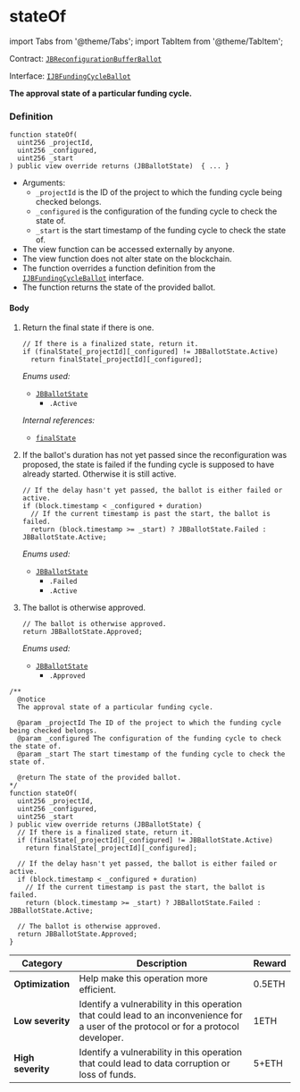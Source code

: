 # stateOf

import Tabs from '@theme/Tabs';
import TabItem from '@theme/TabItem';

Contract: [`JBReconfigurationBufferBallot`](/docs/v4/deprecated/v2/contracts/or-ballots/jbreconfigurationbufferballot)

Interface: [`IJBFundingCycleBallot`](/docs/v4/deprecated/v2/interfaces/ijbfundingcycleballot)

<Tabs>
<TabItem value="Step by step" label="Step by step">

**The approval state of a particular funding cycle.**

### Definition

```
function stateOf(
  uint256 _projectId,
  uint256 _configured,
  uint256 _start
) public view override returns (JBBallotState)  { ... }
```

* Arguments:
  * `_projectId` is the ID of the project to which the funding cycle being checked belongs.
  * `_configured` is the configuration of the funding cycle to check the state of.
  * `_start` is the start timestamp of the funding cycle to check the state of.
* The view function can be accessed externally by anyone.
* The view function does not alter state on the blockchain.
* The function overrides a function definition from the [`IJBFundingCycleBallot`](/docs/v4/deprecated/v2/interfaces/ijbfundingcycleballot.md) interface.
* The function returns the state of the provided ballot.

#### Body

1.  Return the final state if there is one.

    ```
    // If there is a finalized state, return it.
    if (finalState[_projectId][_configured] != JBBallotState.Active)
      return finalState[_projectId][_configured];
    ```

    _Enums used:_

    * [`JBBallotState`](/docs/v4/deprecated/v2/enums/jbballotstate.md)
      * `.Active`

    _Internal references:_

    * [`finalState`](/docs/v4/deprecated/v2/contracts/or-ballots/jbreconfigurationbufferballot/properties/finalstate.md)

2.  If the ballot's duration has not yet passed since the reconfiguration was proposed, the state is failed if the funding cycle is supposed to have already started. Otherwise it is still active.

    ```
    // If the delay hasn't yet passed, the ballot is either failed or active.
    if (block.timestamp < _configured + duration)
      // If the current timestamp is past the start, the ballot is failed.
      return (block.timestamp >= _start) ? JBBallotState.Failed : JBBallotState.Active;
    ```

    _Enums used:_

    * [`JBBallotState`](/docs/v4/deprecated/v2/enums/jbballotstate.md)
      * `.Failed`
      * `.Active`

3. The ballot is otherwise approved.

    ```
    // The ballot is otherwise approved.
    return JBBallotState.Approved;
    ```

    _Enums used:_

    * [`JBBallotState`](/docs/v4/deprecated/v2/enums/jbballotstate.md)
      * `.Approved`

</TabItem>

<TabItem value="Code" label="Code">

```
/**
  @notice
  The approval state of a particular funding cycle.

  @param _projectId The ID of the project to which the funding cycle being checked belongs.
  @param _configured The configuration of the funding cycle to check the state of.
  @param _start The start timestamp of the funding cycle to check the state of.

  @return The state of the provided ballot.
*/
function stateOf(
  uint256 _projectId,
  uint256 _configured,
  uint256 _start
) public view override returns (JBBallotState) {
  // If there is a finalized state, return it.
  if (finalState[_projectId][_configured] != JBBallotState.Active)
    return finalState[_projectId][_configured];

  // If the delay hasn't yet passed, the ballot is either failed or active.
  if (block.timestamp < _configured + duration)
    // If the current timestamp is past the start, the ballot is failed.
    return (block.timestamp >= _start) ? JBBallotState.Failed : JBBallotState.Active;

  // The ballot is otherwise approved.
  return JBBallotState.Approved;
}
```

</TabItem>

<TabItem value="Bug bounty" label="Bug bounty">

| Category          | Description                                                                                                                            | Reward |
| ----------------- | -------------------------------------------------------------------------------------------------------------------------------------- | ------ |
| **Optimization**  | Help make this operation more efficient.                                                                                               | 0.5ETH |
| **Low severity**  | Identify a vulnerability in this operation that could lead to an inconvenience for a user of the protocol or for a protocol developer. | 1ETH   |
| **High severity** | Identify a vulnerability in this operation that could lead to data corruption or loss of funds.                                        | 5+ETH  |

</TabItem>
</Tabs>
